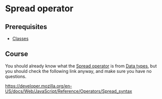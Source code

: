 # Spread operator

## Prerequisites

- [Classes](/courses/js/basics/classes)

## Course

You should already know what the [Spread operator](https://javascript.info/rest-parameters-spread-operator#spread-operator) is from [Data types](/courses/js/basics/data-types), but you should check the following link anyway, and make sure you have no questions.

https://developer.mozilla.org/en-US/docs/Web/JavaScript/Reference/Operators/Spread_syntax
